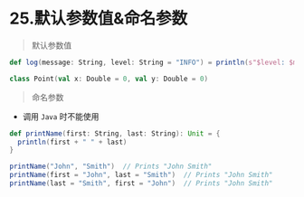 # 25.默认参数值&命名参数

> 默认参数值

```scala
def log(message: String, level: String = "INFO") = println(s"$level: $message")

class Point(val x: Double = 0, val y: Double = 0)
```

> 命名参数

- 调用 ```Java``` 时不能使用

```scala
def printName(first: String, last: String): Unit = {
  println(first + " " + last)
}

printName("John", "Smith")  // Prints "John Smith"
printName(first = "John", last = "Smith")  // Prints "John Smith"
printName(last = "Smith", first = "John")  // Prints "John Smith"
```
